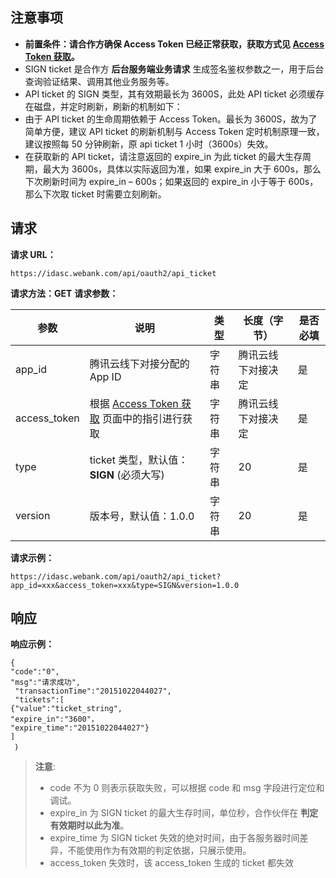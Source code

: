 ## 注意事项
- **前置条件：请合作方确保 Access Token 已经正常获取，获取方式见 [Access Token 获取](https://cloud.tencent.com/document/product/655/13813)。**
- SIGN ticket 是合作方 **后台服务端业务请求** 生成签名鉴权参数之一，用于后台查询验证结果、调用其他业务服务等。
- API ticket 的 SIGN 类型，其有效期最长为 3600S，此处 API ticket 必须缓存在磁盘，并定时刷新，刷新的机制如下：
 - 由于 API ticket 的生命周期依赖于 Access Token。最长为 3600S，故为了简单方便，建议 API ticket 的刷新机制与 Access Token 定时机制原理一致，建议按照每 50 分钟刷新，原 api ticket 1 小时（3600s）失效。
 - 在获取新的 API ticket，请注意返回的 expire_in 为此 ticket 的最大生存周期，最大为 3600s，具体以实际返回为准，如果 expire_in 大于 600s，那么下次刷新时间为 expire_in – 600s；如果返回的 expire_in 小于等于 600s，那么下次取 ticket 时需要立刻刷新。

## 请求
**请求 URL：** 
```
https://idasc.webank.com/api/oauth2/api_ticket
```
**请求方法：GET**
**请求参数：**

| 参数           | 说明                                       | 类型   | 长度（字节）    | 是否必填 |
| ------------ | ---------------------------------------- | ---- | --------- | ---- |
| app_id       | 腾讯云线下对接分配的 App ID                        | 字符串  | 腾讯云线下对接决定 | 是    |
| access_token | 根据 [Access Token 获取](https://cloud.tencent.com/document/product/655/13813) 页面中的指引进行获取 | 字符串  | 腾讯云线下对接决定 | 是    |
| type         | ticket 类型，默认值：**SIGN** (必须大写)            | 字符串  | 20        | 是    |
| version      | 版本号，默认值：1.0.0                            | 字符串  | 20        | 是    |

**请求示例：**
```
https://idasc.webank.com/api/oauth2/api_ticket?app_id=xxx&access_token=xxx&type=SIGN&version=1.0.0
```
## 响应
**响应示例：**
```
{
"code":"0",
"msg":"请求成功",
 "transactionTime":"20151022044027", 
 "tickets":[
{"value":"ticket_string",
"expire_in":"3600"，
"expire_time":"20151022044027"}
]
 ｝
```

>**注意**:
> - code 不为 0 则表示获取失败，可以根据 code 和 msg 字段进行定位和调试。
> - expire_in 为 SIGN ticket 的最大生存时间，单位秒，合作伙伴在 **判定有效期时以此为准**。
> - expire_time 为 SIGN ticket 失效的绝对时间，由于各服务器时间差异，不能使用作为有效期的判定依据，只展示使用。
> - access_token 失效时，该 access_token 生成的 ticket 都失效
